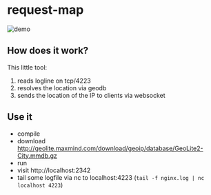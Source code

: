 # request-map

![demo](http://i.giflike.com/ZfJeMoZ.gif)

## How does it work?
This little tool:

1. reads logline on tcp/4223
2. resolves the location via geodb
3. sends the location of the IP to clients via websocket

## Use it
- compile
- download http://geolite.maxmind.com/download/geoip/database/GeoLite2-City.mmdb.gz
- run
- visit http://localhost:2342
- tail some logfile via nc to localhost:4223 (`tail -f nginx.log | nc localhost 4223`)
